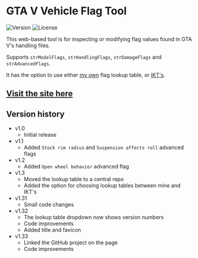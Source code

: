 # GTA V Vehicle Flag Tool
![Version](https://img.shields.io/badge/Version-1.33-green.svg) ![License](https://img.shields.io/badge/License-MIT-blue.svg)

This web-based tool is for inspecting or modifying flag values found in GTA V's handling files.

Supports `strModelFlags`, `strHandlingFlags`, `strDamageFlags` and `strAdvancedFlags`.

It has the option to use either [my own](https://github.com/adam10603/GTAVFlags) flag lookup table, or [IKT's](https://github.com/E66666666/GTAVHandlingInfo).

## [Visit the site here](https://adam10603.github.io/GTA5VehicleFlagTool/)

## Version history

* v1.0
  * Initial release
* v1.1
  * Added `Stock rim radius` and `Suspension affects roll` advanced flags
* v1.2
  * Added `Open wheel behavior` advanced flag
* v1.3
  * Moved the lookup table to a central repo
  * Added the option for choosing lookup tables between mine and IKT's
* v1.31
  * Small code changes
* v1.32
  * The lookup table dropdown now shows version numbers
  * Code improvements
  * Added title and favicon
* v1.33
  * Linked the GitHub project on the page
  * Code improvements